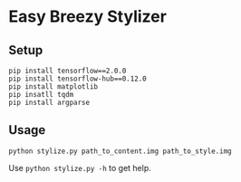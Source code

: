 # Easy Breezy Stylizer

## Setup

```
pip install tensorflow==2.0.0
pip install tensorflow-hub==0.12.0
pip install matplotlib
pip insatll tqdm
pip install argparse
```

## Usage

```
python stylize.py path_to_content.img path_to_style.img
```

Use `python stylize.py -h` to get help.